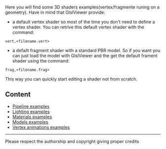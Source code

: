 Here you will find some 3D shaders examples(vertex/fragmente runing on a geometry). Have in mind that GlslViewer provide:

* a default vertex shader so most of the time you don't need to define a vertex shader. You can retrive this default vertex shader with the command:

`vert,<filename.vert>`

* a defailt fragment shader with a standard PBR model. So if you want you can just load the model with GlslViewer and the get the default frament shader using the command:

`frag,<filename.frag>`

This way you can quickly start editing a shader not from scratch.


## Content

* [Pipeline examples](https://github.com/patriciogonzalezvivo/glslViewer/tree/main/examples/3D/00_pipeline)
* [Lighting examples](https://github.com/patriciogonzalezvivo/glslViewer/tree/main/examples/3D/01_lighting)
* [Materials examples](https://github.com/patriciogonzalezvivo/glslViewer/tree/main/examples/3D/02_materials)
* [Models examples](https://github.com/patriciogonzalezvivo/glslViewer/tree/main/examples/3D/03_models)
* [Vertex animations examples](https://github.com/patriciogonzalezvivo/glslViewer/tree/main/examples/3D/04_vertex)

------------ 

Please respect the authorship and copyright giving proper credits